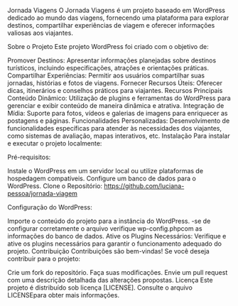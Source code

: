 Jornada Viagens
O Jornada Viagens é um projeto baseado em WordPress dedicado ao mundo das viagens, fornecendo uma plataforma para explorar destinos, compartilhar experiências de viagem e oferecer informações valiosas aos viajantes.

Sobre o Projeto
Este projeto WordPress foi criado com o objetivo de:

Promover Destinos: Apresentar informações planejadas sobre destinos turísticos, incluindo especificações, atrações e orientações práticas.
Compartilhar Experiências: Permitir aos usuários compartilhar suas jornadas, histórias e fotos de viagens.
Fornecer Recursos Úteis: Oferecer dicas, itinerários e conselhos práticos para viajantes.
Recursos Principais
Conteúdo Dinâmico: Utilização de plugins e ferramentas do WordPress para gerenciar e exibir conteúdo de maneira dinâmica e atrativa.
Integração de Mídia: Suporte para fotos, vídeos e galerias de imagens para enriquecer as postagens e páginas.
Funcionalidades Personalizadas: Desenvolvimento de funcionalidades específicas para atender às necessidades dos viajantes, como sistemas de avaliação, mapas interativos, etc.
Instalação
Para instalar e executar o projeto localmente:

Pré-requisitos:

Instale o WordPress em um servidor local ou utilize plataformas de hospedagem compatíveis.
Configure um banco de dados para o WordPress.
Clone o Repositório: https://github.com/luciana-pessoa/jornada-viagem

Configuração do WordPress:

Importe o conteúdo do projeto para a instância do WordPress.
-se de configurar corretamente o arquivo verifique wp-config.phpcom as informações do banco de dados.
Ative os Plugins Necessários:
Verifique e ative os plugins necessários para garantir o funcionamento adequado do projeto.
Contribuição
Contribuições são bem-vindas! Se você deseja contribuir para o projeto:

Crie um fork do repositório.
Faça suas modificações.
Envie um pull request com uma descrição detalhada das alterações propostas.
Licença
Este projeto é distribuído sob licença [LICENSE]. Consulte o arquivo LICENSEpara obter mais informações.
